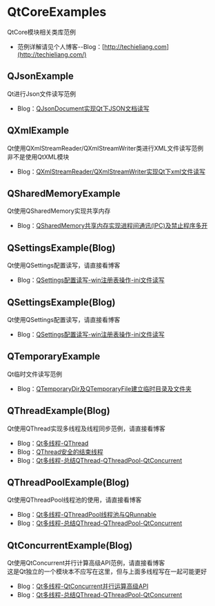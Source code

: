 # QtCoreExamples
QtCore模块相关类库范例  
* 范例详解请见个人博客--Blog：[http://techieliang.com](http://techieliang.com/)   

## QJsonExample  
Qt进行Json文件读写范例  
* Blog：[QJsonDocument实现Qt下JSON文档读写](http://techieliang.com/2017/12/718/)  

## QXmlExample  
Qt使用QXmlStreamReader/QXmlStreamWriter类进行XML文件读写范例  
非不是使用QtXML模块  
* Blog：[QXmlStreamReader/QXmlStreamWriter实现Qt下xml文件读写](http://techieliang.com/2017/12/714/)   

## QSharedMemoryExample  
Qt使用QSharedMemory实现共享内存  
* Blog：[QSharedMemory共享内存实现进程间通讯(IPC)及禁止程序多开](http://techieliang.com/2017/12/685/)  

## QSettingsExample(Blog)  
Qt使用QSettings配置读写，请直接看博客
* Blog：[QSettings配置读写-win注册表操作-ini文件读写](http://techieliang.com/2017/12/674/)  

## QSettingsExample(Blog)  
Qt使用QSettings配置读写，请直接看博客
* Blog：[QSettings配置读写-win注册表操作-ini文件读写](http://techieliang.com/2017/12/674/)  

## QTemporaryExample  
Qt临时文件读写范例  
* Blog：[QTemporaryDir及QTemporaryFile建立临时目录及文件夹](http://techieliang.com/2017/12/672/)  

## QThreadExample(Blog)  
Qt使用QThread实现多线程及线程同步范例，请直接看博客  
* Blog：[Qt多线程-QThread](http://techieliang.com/2017/12/592/)  
* Blog：[QThread安全的结束线程](http://techieliang.com/2017/12/599/)  
* Blog：[Qt多线程-总结QThread-QThreadPool-QtConcurrent](http://techieliang.com/2017/12/616/)  

## QThreadPoolExample(Blog)  
Qt使用QThreadPool线程池的使用，请直接看博客  
* Blog：[Qt多线程-QThreadPool线程池与QRunnable](http://techieliang.com/2017/12/605/)  
* Blog：[Qt多线程-总结QThread-QThreadPool-QtConcurrent](http://techieliang.com/2017/12/616/)  

## QtConcurrentExample(Blog)  
Qt使用QtConcurrent并行计算高级API范例，请直接看博客  
这是Qt独立的一个模块本不应写在这里，但与上面多线程写在一起可能更好
* Blog：[Qt多线程-QtConcurrent并行运算高级API](http://techieliang.com/2017/12/608/)  
* Blog：[Qt多线程-总结QThread-QThreadPool-QtConcurrent](http://techieliang.com/2017/12/616/)  